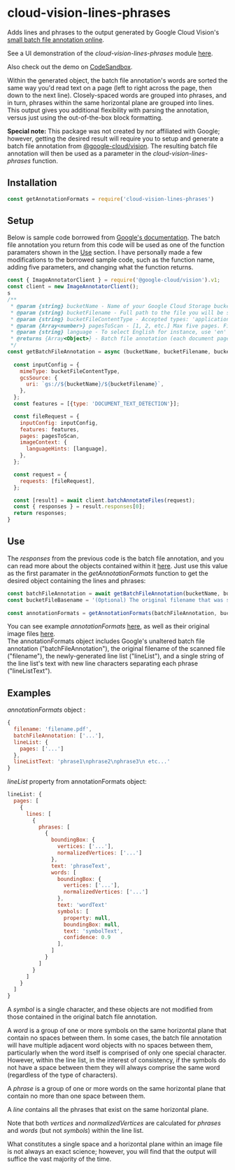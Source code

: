 # cloud-vision-lines-phrases

Adds lines and phrases to the output generated by Google Cloud Vision's [small batch file annotation online](https://cloud.google.com/vision/docs/file-small-batch). 

See a UI demonstration of the _cloud-vision-lines-phrases_ module [here](https://github.com/parsec209/cloud-vision-lines-phrases-parser-ui).

Also check out the demo on [CodeSandbox](https://githubbox.com/parsec209/cloud-vision-lines-phrases-parser-ui).

Within the generated object, the batch file annotation's words are sorted the same way you'd read text on a page (left to right across the page, then down to the next line). Closely-spaced words are grouped into phrases, and in turn, phrases within the same horizontal plane are grouped into lines. This output gives you additional flexibility with parsing the annotation, versus just using the out-of-the-box block formatting.

**Special note:** This package was not created by nor affiliated with Google; however, getting the desired result will require you 
to setup and generate a batch file annotation from [@google-cloud/vision](https://www.npmjs.com/package/@google-cloud/vision). 
The resulting batch file annotation will then be used as a parameter in the _cloud-vision-lines-phrases_ function.   

## Installation

```js
const getAnnotationFormats = require('cloud-vision-lines-phrases')
```

## Setup

Below is sample code borrowed from [Google's documentation](https://cloud.google.com/vision/docs/file-small-batch#storage-file). The batch file annotation
you return from this code will be used as one of the function paramaters shown in the [Use](#use) section. I have personally made a few modifications to the borrowed sample code, such as the function name, adding five parameters, and changing what the function returns.

```js
const { ImageAnnotatorClient } = require('@google-cloud/vision').v1;
const client = new ImageAnnotatorClient();
s
/**
 * @param {string} bucketName - Name of your Google Cloud Storage bucket
 * @param {string} bucketFilename - Full path to the file you will be scanning in the bucket
 * @param {string} bucketFileContentType - Accepted types: 'application/pdf', 'image/tiff', or 'image/gif'
 * @param {Array<number>} pagesToScan - [1, 2, etc.] Max five pages. First page starts at 1, Last page at -1
 * @param {string} language - To select English for instance, use 'en'
 * @returns {Array<Object>} - Batch file annotation (each document page is an object)
 */
const getBatchFileAnnotation = async (bucketName, bucketFilename, bucketFileContentType, pagesToScan, language) => {
  
  const inputConfig = {
    mimeType: bucketFileContentType,
    gcsSource: {
      uri: `gs://${bucketName}/${bucketFilename}`,
    },
  };
  const features = [{type: 'DOCUMENT_TEXT_DETECTION'}];

  const fileRequest = {
    inputConfig: inputConfig,
    features: features,
    pages: pagesToScan,
    imageContext: {
      languageHints: [language],
    },
  };

  const request = {
    requests: [fileRequest],
  };

  const [result] = await client.batchAnnotateFiles(request);
  const { responses } = result.responses[0];
  return responses;
}
```

## Use

The _responses_ from the previous code is the batch file annotation, and you can read more about the objects contained within it [here](https://cloud.google.com/vision/docs/reference/rest/v1/AnnotateImageResponse). Just use this value as the first paramater in the _getAnnotationFormats_ function to get the desired object containing the lines and phrases:

```js
const batchFileAnnotation = await getBatchFileAnnotation(bucketName, bucketFilename, bucketFileContentType, pagesToScan, language)
const bucketFileBasename = '(Optional) The original filename that was scanned in the bucket.'
 
const annotationFormats = getAnnotationFormats(batchFileAnnotation, bucketFileBasename);
```

You can see example _annotationFormats_ [here](https://github.com/parsec209/cloud-vision-lines-phrases/tree/main/test/formattedAnnotations), as well as their original image files [here](https://github.com/parsec209/cloud-vision-lines-phrases/tree/main/test/originalFiles).  
The annotationFormats object includes Google's unaltered batch file annotation ("batchFileAnnotation"), the original filename of the scanned file ("filename"), the newly-generated line list ("lineList"), and a single string of the line list's text with new line characters separating each phrase ("lineListText"). 

## Examples

_annotationFormats_ object : 

```js
{
  filename: 'filename.pdf',
  batchFileAnnotation: ['...'],
  lineList: { 
    pages: ['...'] 
  },
  lineListText: 'phrase1\nphrase2\nphrase3\n etc...'
}

```

_lineList_ property from annotationFormats object: 

```js
lineList: { 
  pages: [
    {
      lines: [
        {
          phrases: [
            {
              boundingBox: {
                vertices: ['...'],
                normalizedVertices: ['...']
              },
              text: 'phraseText',
              words: [
                boundingBox: {
                  vertices: ['...'],
                  normalizedVertices: ['...']
                },
                text: 'wordText'                   
                symbols: [
                  property: null,
                  boundingBox: null,
                  text: 'symbolText',
                  confidence: 0.9
                ],
              ]
            }
          ]
        }
      ]
    }
  ]
}
```

A _symbol_ is a single character, and these objects are not modified from those contained in the original batch file annotation.

A _word_ is a group of one or more symbols on the same horizontal plane that contain no spaces between them. In some cases, the batch file annotation will have multiple adjacent word objects with no spaces between them, particularly when the word itself is comprised of only one special character. However, within the line list, in the interest of consistency, if the symbols do not have a space between them they will always comprise the same word (regardless of the type of characters). 

A _phrase_ is a group of one or more words on the same horizontal plane that contain no more than one space between them. 

A _line_ contains all the phrases that exist on the same horizontal plane. 

Note that both _vertices_ and _normalizedVertices_ are calculated for _phrases_ and _words_ (but not _symbols_) within the line list.

What constitutes a single space and a horizontal plane within an image file is not always an exact science; however, you will find that the output will suffice the vast majority of the time. 